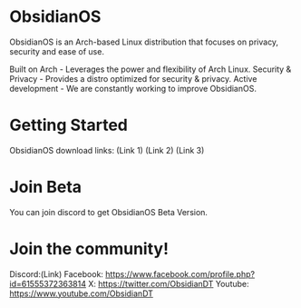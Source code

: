 # ObsidianOS
ObsidianOS is an Arch-based Linux distribution that focuses on privacy, security and ease of use.

Built on Arch - Leverages the power and flexibility of Arch Linux.
Security & Privacy - Provides a distro optimized for security & privacy.
Active development - We are constantly working to improve ObsidianOS.

# Getting Started
ObsidianOS download links:
(Link 1)
(Link 2)
(Link 3)

# Join Beta
You can join discord to get ObsidianOS Beta Version.

# Join the community!
Discord:(Link)
Facebook: https://www.facebook.com/profile.php?id=61555372363814
X: https://twitter.com/ObsidianDT
Youtube: https://www.youtube.com/ObsidianDT
